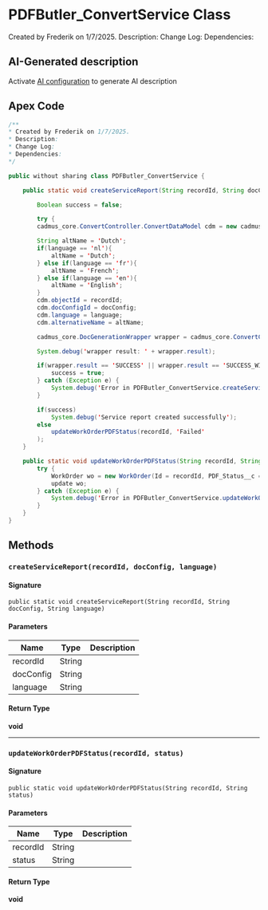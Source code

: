 # PDFButler_ConvertService Class

Created by Frederik on 1/7/2025. 
Description: 
Change Log: 
Dependencies:

## AI-Generated description

Activate [AI configuration](https://sfdx-hardis.cloudity.com/salesforce-ai-setup/) to generate AI description

## Apex Code

```java
/**
* Created by Frederik on 1/7/2025.
* Description:
* Change Log:
* Dependencies:
*/

public without sharing class PDFButler_ConvertService {

    public static void createServiceReport(String recordId, String docConfig, String language){

        Boolean success = false;

        try {
        cadmus_core.ConvertController.ConvertDataModel cdm = new cadmus_core.ConvertController.ConvertDataModel();

        String altName = 'Dutch';
        if(language == 'nl'){
            altName = 'Dutch';
        } else if(language == 'fr'){
            altName = 'French';
        } else if(language == 'en'){
            altName = 'English';
        }
        cdm.objectId = recordId;
        cdm.docConfigId = docConfig;
        cdm.language = language;
        cdm.alternativeName = altName;

        cadmus_core.DocGenerationWrapper wrapper = cadmus_core.ConvertController.convertWithWrapper(cdm);

        System.debug('wrapper result: ' + wrapper.result);

        if(wrapper.result == 'SUCCESS' || wrapper.result == 'SUCCESS_WITH_WARNINGS')
            success = true;
        } catch (Exception e) {
            System.debug('Error in PDFButler_ConvertService.createServiceReport: ' + e.getMessage());
        }

        if(success)
            System.debug('Service report created successfully');
        else
            updateWorkOrderPDFStatus(recordId, 'Failed'
        );
    }

    public static void updateWorkOrderPDFStatus(String recordId, String status){
        try {
            WorkOrder wo = new WorkOrder(Id = recordId, PDF_Status__c = status);
            update wo;
        } catch (Exception e) {
            System.debug('Error in PDFButler_ConvertService.updateWorkOrderPDFStatus: ' + e.getMessage());
        }
    }
}
```

## Methods
### `createServiceReport(recordId, docConfig, language)`

#### Signature
```apex
public static void createServiceReport(String recordId, String docConfig, String language)
```

#### Parameters
| Name | Type | Description |
|------|------|-------------|
| recordId | String |  |
| docConfig | String |  |
| language | String |  |

#### Return Type
**void**

---

### `updateWorkOrderPDFStatus(recordId, status)`

#### Signature
```apex
public static void updateWorkOrderPDFStatus(String recordId, String status)
```

#### Parameters
| Name | Type | Description |
|------|------|-------------|
| recordId | String |  |
| status | String |  |

#### Return Type
**void**